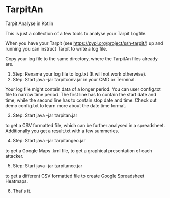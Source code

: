 # TarpitAn
Tarpit Analyse in Kotlin

This is just a collection of a few tools to analyse your Tarpit Logfile.

When you have your Tarpit (see https://pypi.org/project/ssh-tarpit/) up and running 
you can instruct Tarpit to write a log file.

Copy your log file to the same directory, where the TarpitAn files already are. 
1. Step: Rename your log file to log.txt (It will not work otherwise).
2. Step: Start java -jar tarpitconv.jar in your CMD or Terminal.

Your log file might contain data of a longer period. You can user config.txt file to 
narrow time period. The first line has to contain the start date and time, while the 
second line has to contain stop date and time. Check out demo config.txt to learn more 
about the date time format.

3. Step: Start java -jar tarpitan.jar

to get a CSV formatted file, which can be further analysed in a spreadsheet.
Additionally you get a result.txt with a few summeries.

4. Step: Start java -jar tarpitangeo.jar

to get a Google Maps .kml file, to get a graphical presentation of each attacker.

5. Step: Start java -jar tarpitancc.jar

to get a different CSV formatted file to create Google Spreadsheet Heatmaps.

6. That's it.


